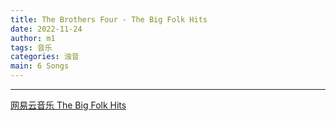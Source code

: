 ```yaml
---
title: The Brothers Four - The Big Folk Hits
date: 2022-11-24
author: m1
tags: 音乐
categories: 浊音
main: 6 Songs
---
```


<link rel="stylesheet" href="/css/APlayer.min.css">
<div id="aplayer"></div>
<script src="/js/APlayer.min.js"></script>
<script>
    const ap = new APlayer({
    container: document.getElementById('aplayer'),
    lrcType: 3,
    loop: 'none',
    audio: [
        {
        name: '500 Miles',
        artist: 'The Brothers Four',
        url: '500 Miles.m4a',
        cover: 'Cover.jpg',
        lrc: '500 Miles.lrc',
        },
        {
        name: 'The John B. Sails',
        artist: 'The Brothers Four',
        url: 'The John B. Sails.m4a',
        cover: 'Cover.jpg',
        lrc: 'The John B. Sails.lrc',
        },
        {
        name: 'If I Had a Hammer (The Hammer Song)',
        artist: 'The Brothers Four',
        url: 'If I Had a Hammer (The Hammer Song).m4a',
        cover: 'Cover.jpg',
        lrc: 'If I Had a Hammer (The Hammer Song).lrc',
        },
        {
        name: 'Tie Me Kangaroo Down, Sport',
        artist: 'The Brothers Four',
        url: 'Tie Me Kangaroo Down, Sport.m4a',
        cover: 'Cover.jpg',
        lrc: 'Tie Me Kangaroo Down, Sport.lrc',
        },
        {
        name: 'Wolverton Mountain',
        artist: 'The Brothers Four',
        url: 'Wolverton Mountain.m4a',
        cover: 'Cover.jpg',
        lrc: 'Wolverton Mountain.lrc',
        },
        {
        name: 'Michael Row the Boat Ashore',
        artist: 'The Brothers Four',
        url: 'Michael Row the Boat Ashore.m4a',
        cover: 'Cover.jpg',
        lrc: 'Michael Row the Boat Ashore.lrc',
        }
    ]
});
</script>

---

[网易云音乐 The Big Folk Hits](https://music.163.com/#/album?id=202080)